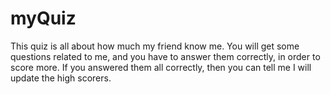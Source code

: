 # myQuiz
This quiz is all about how much my friend know me.
You will get some questions related to me, and you have to answer them correctly, in order to score more.
If you answered them all correctly, then you can tell me I will update the high scorers.
